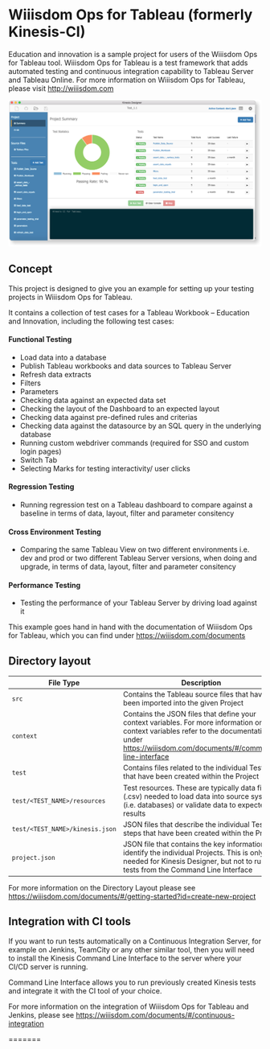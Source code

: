 # Wiiisdom Ops for Tableau (formerly Kinesis-CI)

Education and innovation is a sample project for users of the Wiiisdom Ops for Tableau tool.
Wiiisdom Ops for Tableau is a test framework that adds automated testing and continuous integration capability to Tableau Server and Tableau Online.
For more information on Wiiisdom Ops for Tableau, please visit http://wiiisdom.com

![screenshot](/screenshot.png)

## Concept

This project is designed to give you an example for setting up your testing projects in Wiiisdom Ops for Tableau.

It contains a collection of test cases for a Tableau Workbook – Education and Innovation,
including the following test cases:

#### Functional Testing
-	Load data into a database
-	Publish Tableau workbooks and data sources to Tableau Server
-	Refresh data extracts
-	Filters
-	Parameters
-	Checking data against an expected data set
-	Checking the layout of the Dashboard to an expected layout
-	Checking data against pre-defined rules and criterias
-	Checking data against the datasource by an SQL query in the underlying database
-	Running custom webdriver commands (required for SSO and custom login pages)
-	Switch Tab
-   Selecting Marks for testing interactivity/ user clicks

#### Regression Testing
-   Running regression test on a Tableau dashboard to compare against a baseline in terms of data, layout, filter and parameter consitency

#### Cross Environment Testing
-   Comparing the same Tableau View on two different environments i.e. dev and prod or two different Tableau Server versions, when doing and upgrade, in terms of data, layout, filter and parameter consitency

#### Performance Testing
-   Testing the performance of your Tableau Server by driving load against it


This example goes hand in hand with the documentation of Wiiisdom Ops for Tableau, which you can find under https://wiiisdom.com/documents


## Directory layout

File Type    | Description
------------ | --------------
``src`` | Contains the Tableau source files that have been imported into the given Project
``context`` | Contains the JSON files that define your context variables. For more information on context variables refer to the documentation under  https://wiiisdom.com/documents/#/command-line-interface
``test`` | Contains files related to the individual Tests that have been created within the Project
``test/<TEST_NAME>/resources`` | Test resources. These are typically data files (.csv) needed to load data into source systems (i.e. databases) or validate data to expected results
``test/<TEST_NAME>/kinesis.json`` | JSON files that describe the individual Test steps that have been created within the Project
``project.json`` | JSON file that contains the key information to identify the individual Projects. This is only needed for Kinesis Designer, but not to run tests from the Command Line Interface

For more information on the Directory Layout please see https://wiiisdom.com/documents/#/getting-started?id=create-new-project

## Integration with CI tools

If you want to run tests automatically on a Continuous Integration Server, for example on Jenkins, TeamCity or any other similar tool, then you will need to install the Kinesis Command Line Interface to the server where your CI/CD server is running.

Command Line Interface allows you to run previously created Kinesis tests and integrate it with the CI tool of your choice.

For more information on the integration of Wiiisdom Ops for Tableau and Jenkins, please see https://wiiisdom.com/documents/#/continuous-integration


=======

